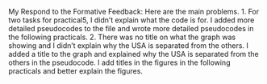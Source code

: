 My Respond to the Formative Feedback: Here are the main problems. 1. For two tasks for practical5, I didn’t explain what the code is for. I added more detailed pseudocodes to the file and wrote more detailed pseudocodes in the following practicals. 2. There was no title on what the graph was showing and I didn’t explain why the USA is separated from the others. I added a title to the graph and explained why the USA is separated from the others in the pseudocode. I add titles in the figures in the following practicals and better explain the figures.
